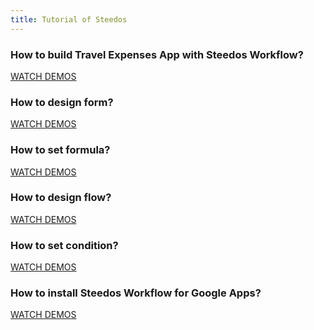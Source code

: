 ```yaml
---
title: Tutorial of Steedos
---
```


### How to build Travel Expenses App with Steedos Workflow?

<a class="bg-blue-700 text-white px-5 py-3 font-semibold rounded hover:bg-blue-800 hover:text-white ml-3" href="http://oss.steedos.com/videos/us/1.%20How%20to%20use%20SteedOS%20Workflow.mp4" target="_blank">
WATCH DEMOS
</a>

<p></p>

### How to design form?

<a class="bg-blue-700 text-white px-5 py-3 font-semibold rounded hover:bg-blue-800 hover:text-white ml-3" href="http://oss.steedos.com/videos/us/2.%20How%20to%20design%20form.mp4" target="_blank">
WATCH DEMOS
</a>

<p></p>

### How to set formula?

<a class="bg-blue-700 text-white px-5 py-3 font-semibold rounded hover:bg-blue-800 hover:text-white ml-3" href="http://oss.steedos.com/videos/us/4.%20How%20to%20set%20formula.mp4" target="_blank">
WATCH DEMOS
</a>

<p></p>

### How to design flow?

<a class="bg-blue-700 text-white px-5 py-3 font-semibold rounded hover:bg-blue-800 hover:text-white ml-3" href="http://oss.steedos.com/videos/us/3.%20How%20to%20design%20flow.mp4" target="_blank">
WATCH DEMOS
</a>

<p></p>

### How to set condition?

<a class="bg-blue-700 text-white px-5 py-3 font-semibold rounded hover:bg-blue-800 hover:text-white ml-3" href="http://oss.steedos.com/videos/us/5.%20How%20to%20set%20condition.mp4" target="_blank">
WATCH DEMOS
</a>

<p></p>

### How to install Steedos Workflow for Google Apps?

<a class="bg-blue-700 text-white px-5 py-3 font-semibold rounded hover:bg-blue-800 hover:text-white ml-3" href="http://oss.steedos.com/videos/us/Google-Apps.mp4" target="_blank">
WATCH DEMOS
</a>